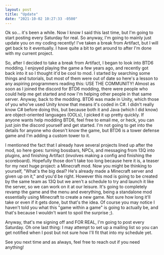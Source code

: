 ```yaml
---
layout: post
title: "Update"
date: "2021-10-02 10:27:33 -0500"
---
```


Ok so... it's been a while. Now I know I said this last time, but I'm going to start posting every Saturday for real. So anyway, I'm going to mainly just update you on my coding recently! I've taken a break from Artifact, but I will get back to it eventually. I have quite a bit to get around to after I'm done with my current project.

So, after I decided to take a break from Artifact, I began to look into BTD6 modding. I enjoyed playing the game a few years ago, and recently got back into it so I thought it'd be cool to mod. I started by searching some things and tutorials, but most of them were out of date so here's a lesson to any aspiring programmers reading this: USE THE COMMUNITY! Almost as soon as I joined the discord for BTD6 modding, there were people who could help me get started and now I'm helping other people in that same server. Anyway, back to the modding. BTD6 was made in Unity, which those of you who've used Unity know that means it's coded in C#. I didn't really know C# before doing this, but because both it and Java (which I did know) are object-oriented languages (OOLs), I picked it up pretty quickly. If anyone wants help modding BTD6, feel free to email me, or heck, you can just join the discord yourself and get started. I'm not going to get into the details for anyone who doesn't know the game, but BTD6 is a tower defense game and I'm adding a custom tower to it.

I mentioned the fact that I already have several projects lined up after the mod, so here goes: turning bossbars, NPCs, and messaging from 13Q into plugins, and finishing Artifact (involves making a config and finishing the scoreboard). Hopefully those don't take too long because here it is, a teaser for my next huge project: a Minecraft mod. Now you might be thinking to yourself, "What's the big deal? He's already made a Minecraft server and given up on it," and you'd be right. However this mod is going to be created by the same team as 13Q but we aren't a schedule to try and launch it like the server, so we can work on it at our leisure. It's going to completely revamp the game and the menu and everything, being a standalone mod essentially using Minecraft to create a new game. Not sure how long it'll take or even if it gets done, but that's the idea. Of course you may notice I haven't told you what this "game within a game" is going to actually be, and that's because I wouldn't want to spoil the surprise ;).

Anyway, that's me signing off and FOR REAL, I'm going to post every Saturday. Oh one last thing: I may attempt to set up a mailing list so you can get notified when I post but not sure how I'll fit that into my schedule yet.

See you next time and as always, feel free to reach out if you need anything!
